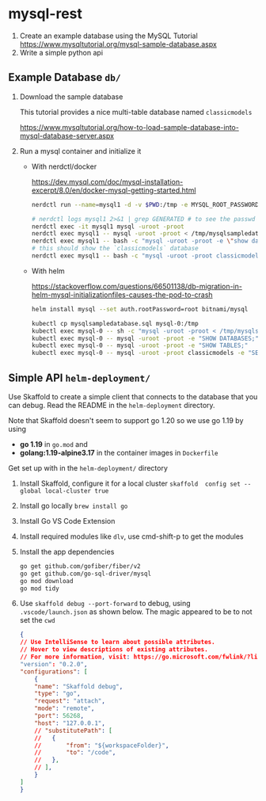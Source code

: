 # mysql-rest

1. Create an example database using the MySQL Tutorial https://www.mysqltutorial.org/mysql-sample-database.aspx
2. Write a simple python api

## Example Database `db/`
1. Download the sample database

    This tutorial provides a nice multi-table database named `classicmodels` 
    
    https://www.mysqltutorial.org/how-to-load-sample-database-into-mysql-database-server.aspx

2. Run a mysql container and initialize it

    * With nerdctl/docker
    
        https://dev.mysql.com/doc/mysql-installation-excerpt/8.0/en/docker-mysql-getting-started.html

        ```bash
        nerdctl run --name=mysql1 -d -v $PWD:/tmp -e MYSQL_ROOT_PASSWORD=root mysql:8.0.32

        # nerdctl logs mysql1 2>&1 | grep GENERATED # to see the passwd if being more secure
        nerdctl exec -it mysql1 mysql -uroot -proot
        nerdctl exec mysql1 -- mysql -uroot -proot < /tmp/mysqlsampledatabase.sql
        nerdctl exec mysql1 -- bash -c "mysql -uroot -proot -e \"show databases;\""
        # this should show the `classicmodels` database
        nerdctl exec mysql1 -- bash -c "mysql -uroot -proot classicmodels  -e \"SELECT * FROM employees LIMIT 10;\""
        ```

    * With helm 
        
        https://stackoverflow.com/questions/66501138/db-migration-in-helm-mysql-initializationfiles-causes-the-pod-to-crash
        
        ```bash
        helm install mysql --set auth.rootPassword=root bitnami/mysql

        kubectl cp mysqlsampledatabase.sql mysql-0:/tmp
        kubectl exec mysql-0 -- sh -c "mysql -uroot -proot < /tmp/mysqlsampledatabase.sql"
        kubectl exec mysql-0 -- mysql -uroot -proot -e "SHOW DATABASES;"
        kubectl exec mysql-0 -- mysql -uroot -proot -e "SHOW TABLES;"
        kubectl exec mysql-0 -- mysql -uroot -proot classicmodels -e "SELECT * FROM employees LIMIT 10;"
        ```

## Simple API `helm-deployment/`
Use Skaffold to create a simple client that connects to the database that you can debug. Read the README in the `helm-deployment` directory.

Note that Skaffold doesn't seem to support go 1.20 so we use go 1.19 by using
* **go 1.19** in `go.mod` and 
* **golang:1.19-alpine3.17** in the container images in `Dockerfile` 

Get set up with in the `helm-deployment/` directory

1. Install Skaffold, configure it for a local cluster `skaffold  config set --global local-cluster true`
2. Install go locally `brew install go`
3. Install Go VS Code Extension
4. Install required modules like `dlv`, use cmd-shift-p to get the modules
5. Install the app dependencies
    ```bash
    go get github.com/gofiber/fiber/v2
    go get github.com/go-sql-driver/mysql
    go mod download
    go mod tidy
    ```

6. Use `skaffold debug --port-forward` to debug, using `.vscode/launch.json` as shown below. The magic appeared to be to not set the `cwd`
    ```json
    {
    // Use IntelliSense to learn about possible attributes.
    // Hover to view descriptions of existing attributes.
    // For more information, visit: https://go.microsoft.com/fwlink/?linkid=830387
    "version": "0.2.0",
    "configurations": [
        {
        "name": "Skaffold debug",
        "type": "go",
        "request": "attach",
        "mode": "remote",
        "port": 56268,
        "host": "127.0.0.1",
        // "substitutePath": [
        //   {
        //       "from": "${workspaceFolder}",
        //       "to": "/code",
        //   },
        // ],
        }
    ]
    }
    ```